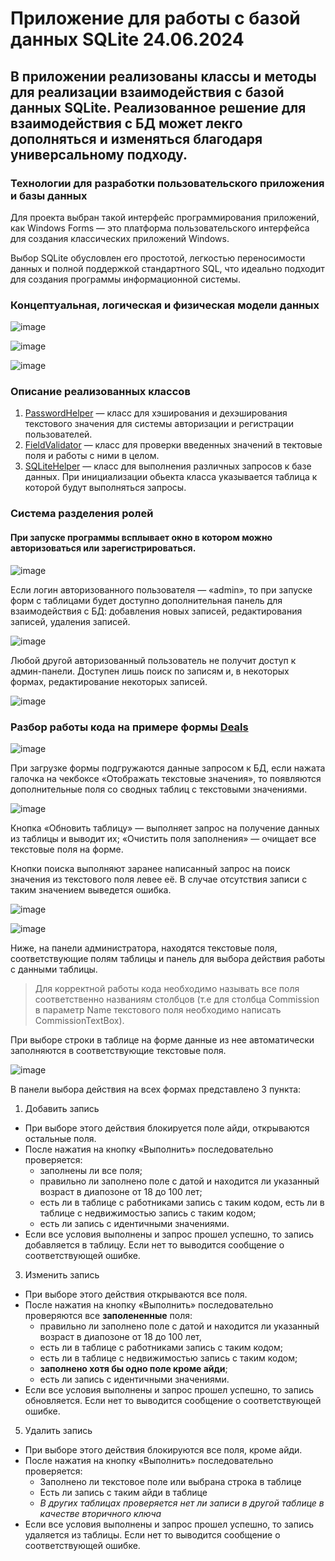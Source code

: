 # Приложение для работы с базой данных SQLite 24.06.2024
## В приложении реализованы классы и методы для реализации взаимодействия с базой данных SQLite. Реализованное решение для взаимодействия с БД может лекго дополняться и изменяться благодаря универсальному подходу.
### Технологии для разработки пользовательского приложения и базы данных
Для проекта выбран такой интерфейс программирования приложений, как Windows Forms — это платформа пользовательского интерфейса для создания классических приложений Windows.

Выбор SQLite обусловлен его простотой, легкостью переносимости данных и полной поддержкой стандартного SQL, что идеально подходит для создания программы информационной системы.

### Концептуальная, логическая и физическая модели данных
![image](https://github.com/DmitryZSer/Real_Estate_WindowsForms_SQLite/assets/128312523/de7c9187-5640-478c-9b8b-f6ada80089f4)

![image](https://github.com/DmitryZSer/Real_Estate_WindowsForms_SQLite/assets/128312523/73f9a596-4cb6-41c3-a76f-b92f535d01f2)

![image](https://github.com/DmitryZSer/Real_Estate_WindowsForms_SQLite/assets/128312523/a80cd8f4-3698-40d0-920f-f6ca6a3f90c6)

### Описание реализованных классов 

1. [PasswordHelper](Real_Estate_WindowsForms/PasswordHelper.cs) — класс для хэширования и дехэширования текстового значения для системы авторизации и регистрации пользователей.
2. [FieldValidator](Real_Estate_WindowsForms/FieldValidator.cs) — класс для проверки введенных значений в тектовые поля и работы с ними в целом.
3. [SQLiteHelper](Real_Estate_WindowsForms/SQLiteHelper.cs) — класс для выполнения различных запросов к базе данных. При инициализации обьекта класса указывается таблица к которой будут выполняться запросы.

### Система разделения ролей

#### При запуске программы всплывает окно в котором можно авторизоваться или зарегистрироваться.

![image](https://github.com/DmitryZSer/Real_Estate_WindowsForms_SQLite/assets/128312523/97974772-f3b5-43ff-9f14-54a13497eb95)

Если логин авторизованного пользователя — «admin», то при запуске форм с таблицами будет доступно дополнительная панель для взаимодействия с БД: добавления новых записей, редактирования записей, удаления записей.

![image](https://github.com/DmitryZSer/Real_Estate_WindowsForms_SQLite/assets/128312523/edce19e7-3def-4e92-9c93-f7d63bb5a6f7)

Любой другой авторизованный пользователь не получит доступ к админ-панели. Доступен лишь поиск по записям и, в некоторых формах, редактирование некоторых записей.

![image](https://github.com/DmitryZSer/Real_Estate_WindowsForms_SQLite/assets/128312523/6fe965f0-c735-4052-b8d2-c725ebcc21cf)


### Разбор работы кода на примере формы [Deals](Real_Estate_WindowsForms/TablesForms/Deals.cs)
![image](https://github.com/DmitryZSer/Real_Estate_WindowsForms_SQLite/assets/128312523/f298e5e8-79c0-4c85-a3c9-00b86cd56c28)

При загрузке формы подгружаются данные запросом к БД, если нажата галочка на чекбоксе «Отображать текстовые значения», то появляются дополнительные поля со сводных таблиц с текстовыми значениями.

![image](https://github.com/DmitryZSer/Real_Estate_WindowsForms_SQLite/assets/128312523/db4fd034-3eb0-4de4-b1b7-d565bace312d)

Кнопка «Обновить таблицу» — выполняет запрос на получение данных из таблицы и выводит их; «Очистить поля заполнения» — очищает все текстовые поля на форме.

Кнопки поиска выполняют заранее написанный запрос на поиск значения из текстового поля левее её. В случае отсутствия записи с таким значением выведется ошибка.

![image](https://github.com/DmitryZSer/Real_Estate_WindowsForms_SQLite/assets/128312523/e0718fa1-9be2-4b3a-9256-d8dca96b11a4)

![image](https://github.com/DmitryZSer/Real_Estate_WindowsForms_SQLite/assets/128312523/cc8257af-515c-4e82-b252-637556fed08e)

Ниже, на панели администратора, находятся текстовые поля, соответствующие полям таблицы и панель для выбора действия работы с данными таблицы. 
> Для корректной работы кода необходимо называть все поля соответственно названиям столбцов (т.е для столбца Commission в параметр Name текстового поля необходимо написать CommissionTextBox).

При выборе строки в таблице на форме данные из нее автоматически заполняются в соответствующие текстовые поля.

![image](https://github.com/DmitryZSer/Real_Estate_WindowsForms_SQLite/assets/128312523/93df05ac-1faa-4717-9d10-1956e79efa4f)

В панели выбора действия на всех формах представлено 3 пункта:
1. Добавить запись
- При выборе этого действия блокируется поле айди, открываются остальные поля.
- После нажатия на кнопку «Выполнить» последовательно проверяется:
  - заполнены ли все поля;
  - правильно ли заполнено поле с датой и находится ли указанный возраст в диапозоне от 18 до 100 лет;
  - есть ли в таблице c работниками запись с таким кодом, есть ли в таблице c недвижимостью запись с таким кодом;
  - есть ли запись с идентичными значениями.
- Если все условия выполнены и запрос прошел успешно, то запись добавляется в таблицу. Если нет то выводится сообщение о соответствующей ошибке.

3. Изменить запись
- При выборе этого действия открываются все поля.
- После нажатия на кнопку «Выполнить» последовательно проверяются все __заполененные__ поля:
  - правильно ли заполнено поле с датой и находится ли указанный возраст в диапозоне от 18 до 100 лет,
  - есть ли в таблице c работниками запись с таким кодом;
  - есть ли в таблице c недвижимостью запись с таким кодом;
  - __заполнено хотя бы одно поле кроме айди__;
  - есть ли запись с идентичными значениями.
- Если все условия выполнены и запрос прошел успешно, то запись обновляется. Если нет то выводится сообщение о соответствующей ошибке.
  
5. Удалить запись
- При выборе этого действия блокируются все поля, кроме айди.
- После нажатия на кнопку «Выполнить» последовательно проверяется:
  - Заполнено ли текстовое поле или выбрана строка в таблице
  - Есть ли запись с таким айди в таблице
  - *В других таблицах проверяется нет ли записи в другой таблице в качестве вторичного ключа*
- Если все условия выполнены и запрос прошел успешно, то запись удаляется из таблицы. Если нет то выводится сообщение о соответствующей ошибке.

